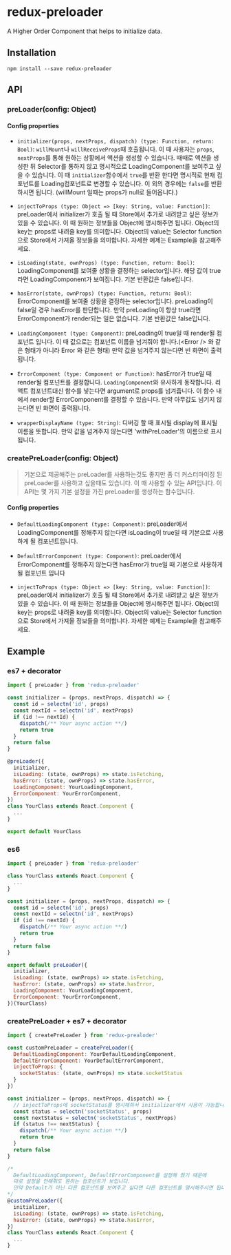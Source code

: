 # redux-preloader
A Higher Order Component that helps to initialize data.


## Installation
```npm install --save redux-preloader```

## API
### preLoader(config: Object)

#### Config properties
* `initializer(props, nextProps, dispatch) (type: Function, return: Bool)`: ```willMount```나 ```willReceiveProps```때 호출됩니다. 이 때 사용자는 ```props```, ```nextProps```를 통해 원하는 상황에서 액션을 생성할 수 있습니다. 때때로 액션을 생성한 뒤 Selector를 통하지 않고 명시적으로 LoadingComponent를 보여주고 싶을 수 있습니다. 이 때 ```initializer```함수에서 ```true```를 반환 한다면 명시적로 현재 컴포넌트를 Loading컴포넌트로 변경할 수 있습니다. 이 외의 경우에는 ```false```를 반환하시면 됩니다. (willMount 일때는 props가 null로 들어옵니다.)

* `injectToProps (type: Object => [key: String, value: Function])`: preLoader에서 initializer가 호출 될 때 Store에서 추가로 내려받고 싶은 정보가 있을 수 있습니다. 이 때 원하는 정보들을 Object에 명시해주면 됩니다. 
Object의 key는 props로 내려줄 key를 의미합니다. Object의 value는 Selector function으로 Store에서 가져올 정보들을 의미합니다. 자세한 예제는 Example을 참고해주세요.

* `isLoading(state, ownProps) (type: Function, return: Bool)`: LoadingComponent를 보여줄 상황을 결정하는 selector입니다. 해당 값이 true라면 LoadingComponent가 보여집니다. 기본 반환값은 false입니다.
* `hasError(state, ownProps) (type: Function, return: Bool)`: ErrorComponent를 보여줄 상황을 결정하는 selector입니다. preLoading이 false일 경우 hasError를 판단합니다. 만약 preLoading이 항상 true라면 ErrorComponent가 render되는 일은 없습니다. 기본 반환값은 false입니다.

* `LoadingComponent (type: Component)`: preLoading이 true일 때 render될 컴포넌트 입니다. 이 때 값으로는 컴포넌트 이름을 넘겨줘야 합니다.(\<Error \/\> 와 같은 형태가 아니라 Error 와 같은 형태) 만약 값을 넘겨주지 않는다면 빈 화면이 출력됩니다.

* `ErrorComponent (type: Component or Function)`: hasError가 true일 때 render될 컴포넌트를 결정합니다. ```LoadingComponent```와 유사하게 동작합니다. 리액트 컴포넌트대신 함수를 넣는다면 argument로 props를 넘겨줍니다. 이 함수 내에서 render할 ErrorComponent를 결정할 수 있습니다. 만약 아무값도 넘기지 않는다면 빈 화면이 출력됩니다.

* `wrapperDisplayName (type: String)`: 디버깅 할 때 표시될 display에 표시될 이름을 뜻합니다. 만약 값을 넘겨주지 않는다면 'withPreLoader'의 이름으로 표시됩니다.

### createPreLoader(config: Object)
> 기본으로 제공해주는 preLoader를 사용하는것도 좋지만 좀 더 커스터마이징 된 preLoader를 사용하고 싶을때도 있습니다. 이 때 사용할 수 있는 API입니다.
이 API는 몇 가지 기본 설정을 가진 preLoader를 생성하는 함수입니다.

#### Config properties
* `DefaultLoadingComponent (type: Component)`: preLoader에서 LoadingComponent를 정해주지 않는다면 isLoading이 true일 때 기본으로 사용하게 될 컴포넌트입니다.
 
* `DefaultErrorComponent (type: Component)`: preLoader에서 ErrorComponent를 정해주지 않는다면 hasError가 true일 때 기본으로 사용하게 될 컴포넌트 입니다

* `injectToProps (type: Object => [key: String, value: Function])`: preLoader에서 initializer가 호출 될 때 Store에서 추가로 내려받고 싶은 정보가 있을 수 있습니다. 이 때 원하는 정보들을 Object에 명시해주면 됩니다. 
Object의 key는 props로 내려줄 key를 의미합니다. Object의 value는 Selector function으로 Store에서 가져올 정보들을 의미합니다. 자세한 예제는 Example을 참고해주세요.

## Example

### es7 + decorator
```javascript
import { preLoader } from 'redux-preloader'

const initializer = (props, nextProps, dispatch) => {
  const id = selectn('id', props)
  const nextId = selectn('id', nextProps)
  if (id !== nextId) {
    dispatch(/** Your async action **/)
    return true
  }
  return false
}

@preLoader({
  initializer,
  isLoading: (state, ownProps) => state.isFetching,
  hasError: (state, ownProps) => state.hasError,
  LoadingComponent: YourLoadingComponent,
  ErrorComponent: YourErrorComponent,
})
class YourClass extends React.Component {
  ...
}

export default YourClass
```

### es6
```javascript
import { preLoader } from 'redux-preloader'

class YourClass extends React.Component {
  ...
}

const initializer = (props, nextProps, dispatch) => {
  const id = selectn('id', props)
  const nextId = selectn('id', nextProps)
  if (id !== nextId) {
    dispatch(/** Your async action **/)
    return true
  }
  return false
}

export default preLoader({
  initializer,
  isLoading: (state, ownProps) => state.isFetching,
  hasError: (state, ownProps) => state.hasError,
  LoadingComponent: YourLoadingComponent,
  ErrorComponent: YourErrorComponent,
})(YourClass)
```
### createPreLoader + es7 + decorator
```javascript
import { createPreLoader } from 'redux-prealoder'

const customPreLoader = createPreLoader({
  DefaultLoadingComponent: YourDefaultLoadingComponent,
  DefaultErrorComponent: YourDefaultErrorComponent,
  injectToProps: {
    socketStatus: (state, ownProps) => state.socketStatus
  }
})

const initializer = (props, nextProps, dispatch) => {
  // injectToProps에 socketStatus를 명시해줘서 initializer에서 사용이 가능합니다
  const status = selectn('socketStatus', props)
  const nextStatus = selectn('socketStatus', nextProps)
  if (status !== nextStatus) {
    dispatch(/** Your async action **/)
    return true
  }
  return false
}

/*
  DefaultLoadingComponent, DefaultErrorComponent를 설정해 줬기 때문에
  따로 설정을 안해줘도 원하는 컴포넌트가 보입니다.
  만약 Default가 아닌 다른 컴포넌트를 보여주고 싶다면 다른 컴포넌트를 명시해주시면 됩니다.
*/
@customPreLoader({
  initializer,
  isLoading: (state, ownProps) => state.isFetching,
  hasError: (state, ownProps) => state.hasError,
})
class YourClass extends React.Component {
  ...
}
```